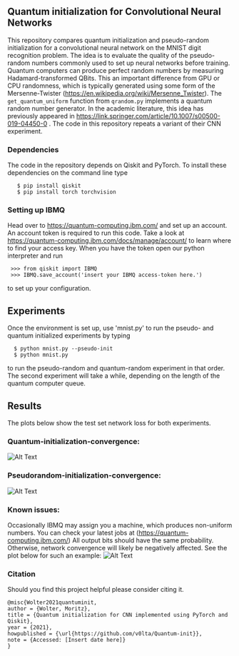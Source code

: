 ## Quantum initialization for Convolutional Neural Networks
This repository compares quantum initialization and 
pseudo-random initialization for a convolutional neural network
on the MNIST digit recognition problem.
The idea is to evaluate the quality of the pseudo-random
numbers commonly used to set up neural networks before training.
Quantum computers can produce perfect random numbers
by measuring Hadamard-transformed QBits. 
This an important difference from GPU or CPU randomness, which is 
typically generated using some form of the Mersenne-Twister 
(https://en.wikipedia.org/wiki/Mersenne_Twister).
The `get_quantum_uniform` function from `qrandom.py` implements 
a quantum random number generator.
In the academic
literature, this idea has previously appeared in
https://link.springer.com/article/10.1007/s00500-019-04450-0 .
The code in this repository repeats a variant of their 
CNN experiment.


### Dependencies
The code in the repository depends on Qiskit and PyTorch.
To install these dependencies on the command line type
```
   $ pip install qiskit
   $ pip install torch torchvision 
```

### Setting up IBMQ
Head over to https://quantum-computing.ibm.com/ and set up an account.
An account token is required to run this code. Take a look at 
https://quantum-computing.ibm.com/docs/manage/account/ to learn
where to find your access key.
When you have the token open our python interpreter and run
```
 >>> from qiskit import IBMQ
 >>> IBMQ.save_account('insert your IBMQ access-token here.')
```
to set up your configuration.


## Experiments
Once the environment is set up, 
use 'mnist.py' to run the pseudo- and quantum
initialized experiments by typing
```
  $ python mnist.py --pseudo-init
  $ python mnist.py
```
to run the pseudo-random and quantum-random experiment in that order.
The second experiment will take a while, depending on the length of the quantum computer queue.

## Results
The plots below show the test set network loss for both experiments. 

### Quantum-initialization-convergence:
![Alt Text](./figures/qrnd.png)

### Pseudorandom-initialization-convergence:
![Alt Text](./figures/pseudornd.png)

### Known issues:
Occasionally IBMQ may assign you a machine, which produces non-uniform numbers.
You can check your latest jobs at (https://quantum-computing.ibm.com/)
All output bits should have the same probability.
Otherwise, network convergence will likely be negatively affected.
See the plot below for such an example:
![Alt Text](./figures/problem.png)

### Citation
Should you find this project helpful please consider citing it.
```
@misc{Wolter2021quantuminit,
author = {Wolter, Moritz},
title = {Quantum initialization for CNN implemented using PyTorch and Qiskit},
year = {2021},
howpublished = {\url{https://github.com/v0lta/Quantum-init}},
note = {Accessed: [Insert date here]}
}
```
